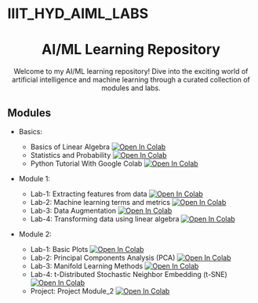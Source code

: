 # IIIT_HYD_AIML_LABS

<h1 align="center">AI/ML Learning Repository</h1>

<p align="center">Welcome to my AI/ML learning repository! Dive into the exciting world of artificial intelligence and machine learning through a curated collection of modules and labs.</p>



## Modules

- Basics:
     
  - Basics of Linear Algebra
    <a href="https://colab.research.google.com/github/likhith1409/IIIT_HYD_AIML_LABS/blob/main/Basics/Basics_of_Linear_Algebra.ipynb">
        <img src="https://colab.research.google.com/assets/colab-badge.svg" alt="Open In Colab"/>
    </a>
  - Statistics and Probability
    <a href="https://colab.research.google.com/github/likhith1409/IIIT_HYD_AIML_LABS/blob/main/Basics/AIML_Course_Probability_Primer.ipynb">
        <img src="https://colab.research.google.com/assets/colab-badge.svg" alt="Open In Colab"/>
    </a>
  - Python Tutorial With Google Colab
    <a href="https://colab.research.google.com/github/likhith1409/IIIT_HYD_AIML_LABS/blob/main/Basics/Colab_tutorial.ipynb">
        <img src="https://colab.research.google.com/assets/colab-badge.svg" alt="Open In Colab"/>
    </a>
    
- Module 1:
  
  - Lab-1: Extracting features from data
    <a href="https://colab.research.google.com/github/likhith1409/IIIT_HYD_AIML_LABS/blob/main/Module_1/AIML_Module_1_Lab_1_Extracting_features_from_data_.ipynb">
        <img src="https://colab.research.google.com/assets/colab-badge.svg" alt="Open In Colab"/>
    </a>
  - Lab-2: Machine learning terms and metrics
    <a href="https://colab.research.google.com/github/likhith1409/IIIT_HYD_AIML_LABS/blob/main/Module_1/AIML_Module_1_Lab_2_Machine_learning_terms_and_metrics.ipynb">
        <img src="https://colab.research.google.com/assets/colab-badge.svg" alt="Open In Colab"/>
    </a>
  - Lab-3: Data Augmentation
    <a href="https://colab.research.google.com/github/likhith1409/IIIT_HYD_AIML_LABS/blob/main/Module_1/AIML_Module_1_Lab_3_Data_Augmentation.ipynb">
        <img src="https://colab.research.google.com/assets/colab-badge.svg" alt="Open In Colab"/>
    </a>
  - Lab-4: Transforming data using linear algebra
    <a href="https://colab.research.google.com/github/likhith1409/IIIT_HYD_AIML_LABS/blob/main/Module_1/AIML_Module_1_Lab_4_Transforming_data_using_linear_algebra.ipynb">
        <img src="https://colab.research.google.com/assets/colab-badge.svg" alt="Open In Colab"/>
    </a>
    
- Module 2:
  
  - Lab-1: Basic Plots
    <a href="https://colab.research.google.com/github/likhith1409/IIIT_HYD_AIML_LABS/blob/main/Module_2/AIML_Module_2_Lab1.ipynb">
        <img src="https://colab.research.google.com/assets/colab-badge.svg" alt="Open In Colab"/>
    </a>
  - Lab-2: Principal Components Analysis (PCA)
    <a href="https://colab.research.google.com/github/likhith1409/IIIT_HYD_AIML_LABS/blob/main/Module_2/AIML_Module_2_Lab_2_PCA.ipynb">
        <img src="https://colab.research.google.com/assets/colab-badge.svg" alt="Open In Colab"/>
    </a>
  - Lab-3: Manifold Learning Methods
  <a
href="https://colab.research.google.com/github/likhith1409/IIIT_HYD_AIML_LABS/blob/main/Module_2/AIML_Module_2_Lab_3_Manifold_Learning_Methods.ipynb#scrollTo=9S2t7qh0MXsG">
        <img src="https://colab.research.google.com/assets/colab-badge.svg" alt="Open In Colab"/>
    </a>
  - Lab-4: t-Distributed Stochastic Neighbor Embedding (t-SNE)
    <a href="https://colab.research.google.com/github/likhith1409/IIIT_HYD_AIML_LABS/blob/main/Module_2/AIML_Module_2_Lab_4_t_Distributed_Stochastic_Neighbor_Embedding_(t_SNE).ipynb">
        <img src="https://colab.research.google.com/assets/colab-badge.svg" alt="Open In Colab"/>
    </a>
  - Project: Project Module_2
    <a href="https://colab.research.google.com/github/likhith1409/IIIT_HYD_AIML_LABS/blob/main/Module_2/AIML_Project_Module_2.ipynb">
        <img src="https://colab.research.google.com/assets/colab-badge.svg" alt="Open In Colab"/>
    </a>







